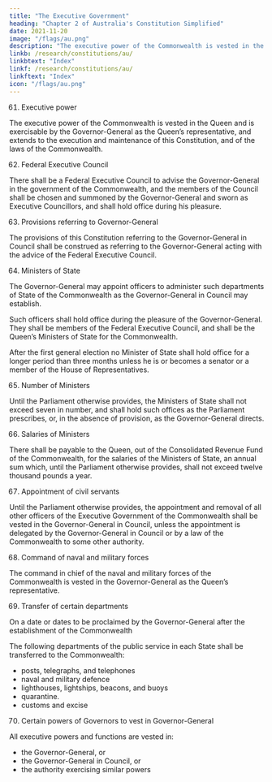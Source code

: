 ```yaml
---
title: "The Executive Government"
heading: "Chapter 2 of Australia's Constitution Simplified"
date: 2021-11-20
image: "/flags/au.png"
description: "The executive power of the Commonwealth is vested in the Queen and is exercisable by the Governor-General as the Queen’s representative"
linkb: /research/constitutions/au/
linkbtext: "Index"
linkf: /research/constitutions/au/
linkftext: "Index"
icon: "/flags/au.png"
---
```



61. Executive power

The executive power of the Commonwealth is vested in the Queen and is exercisable by the Governor-General as the Queen’s representative, and extends to the execution and maintenance of this Constitution, and of the laws of the Commonwealth.

62. Federal Executive Council

There shall be a Federal Executive Council to advise the Governor-General in the government of the
Commonwealth, and the members of the Council shall be chosen and summoned by the Governor-General and sworn as Executive Councillors, and shall hold office during his pleasure.

63. Provisions referring to Governor-General

The provisions of this Constitution referring to the Governor-General in Council shall be construed as referring to the Governor-General acting with the advice of the Federal Executive Council.

64. Ministers of State

The Governor-General may appoint officers to administer such departments of State of the Commonwealth as the Governor-General in Council may establish.

Such officers shall hold office during the pleasure of the Governor-General. They shall be members of the Federal Executive Council, and shall be the Queen’s Ministers of State for the Commonwealth.

<!-- Ministers to sit in Parliament -->

After the first general election no Minister of State shall hold office for a longer period than three months unless he is or becomes a senator or a member of the House of Representatives.

65. Number of Ministers

Until the Parliament otherwise provides, the Ministers of State shall not exceed seven in number, and shall hold such offices as the Parliament prescribes, or, in the absence of provision, as the Governor-General directs.

66. Salaries of Ministers

There shall be payable to the Queen, out of the Consolidated Revenue Fund of the Commonwealth, for the salaries of the Ministers of State, an annual sum which, until the Parliament otherwise provides, shall not exceed twelve thousand pounds a year.

67. Appointment of civil servants

Until the Parliament otherwise provides, the appointment and removal of all other officers of the Executive Government of the Commonwealth shall be vested in the Governor-General in Council, unless the appointment is delegated by the Governor-General in Council or by a law of the Commonwealth to some other authority.

68. Command of naval and military forces

The command in chief of the naval and military forces of the Commonwealth is vested in the Governor-General as the Queen’s representative.

69. Transfer of certain departments

On a date or dates to be proclaimed by the Governor-General after the establishment of the Commonwealth 

The following departments of the public service in each State shall be transferred to the Commonwealth:
- posts, telegraphs, and telephones
- naval and military defence
- lighthouses, lightships, beacons, and buoys
- quarantine.
- customs and excise

<!--  in each State shall become transferred to the Commonwealth on its establishment. -->


70. Certain powers of Governors to vest in Governor-General

<!-- In respect of matters which, under this Constitution, pass to the Executive Government of the Commonwealth,  -->

All executive powers and functions are vested in:
- the Governor-General, or
- the Governor-General in Council, or
- the authority exercising similar powers
